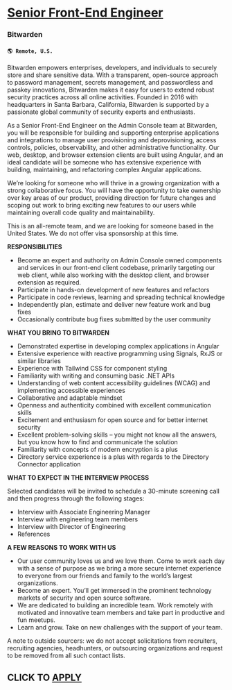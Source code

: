 # [Senior Front-End Engineer](https://www.remotewlb.com/apply/senior-front-end-engineer-122954)  
### Bitwarden  
#### `🌎 Remote, U.S.`  

Bitwarden empowers enterprises, developers, and individuals to securely store and share sensitive data. With a transparent, open-source approach to password management, secrets management, and passwordless and passkey innovations, Bitwarden makes it easy for users to extend robust security practices across all online activities. Founded in 2016 with headquarters in Santa Barbara, California, Bitwarden is supported by a passionate global community of security experts and enthusiasts.

As a Senior Front-End Engineer on the Admin Console team at Bitwarden, you will be responsible for building and supporting enterprise applications and integrations to manage user provisioning and deprovisioning, access controls, policies, observability, and other administrative functionality. Our web, desktop, and browser extension clients are built using Angular, and an ideal candidate will be someone who has extensive experience with building, maintaining, and refactoring complex Angular applications.

We’re looking for someone who will thrive in a growing organization with a strong collaborative focus. You will have the opportunity to take ownership over key areas of our product, providing direction for future changes and scoping out work to bring exciting new features to our users while maintaining overall code quality and maintainability.

This is an all-remote team, and we are looking for someone based in the United States. We do not offer visa sponsorship at this time.

**RESPONSIBILITIES**

  * Become an expert and authority on Admin Console owned components and services in our front-end client codebase, primarily targeting our web client, while also working with the desktop client, and browser extension as required.
  * Participate in hands-on development of new features and refactors
  * Participate in code reviews, learning and spreading technical knowledge
  * Independently plan, estimate and deliver new feature work and bug fixes
  * Occasionally contribute bug fixes submitted by the user community

**WHAT YOU BRING TO BITWARDEN**

  * Demonstrated expertise in developing complex applications in Angular
  * Extensive experience with reactive programming using Signals, RxJS or similar libraries
  * Experience with Tailwind CSS for component styling
  * Familiarity with writing and consuming basic .NET APIs
  * Understanding of web content accessibility guidelines (WCAG) and implementing accessible experiences
  * Collaborative and adaptable mindset
  * Openness and authenticity combined with excellent communication skills
  * Excitement and enthusiasm for open source and for better internet security 
  * Excellent problem-solving skills – you might not know all the answers, but you know how to find and communicate the solution
  * Familiarity with concepts of modern encryption is a plus
  * Directory service experience is a plus with regards to the Directory Connector application

**WHAT TO EXPECT IN THE INTERVIEW PROCESS**

Selected candidates will be invited to schedule a 30-minute screening call and then progress through the following stages:

  * Interview with Associate Engineering Manager
  * Interview with engineering team members
  * Interview with Director of Engineering
  * References

**A FEW REASONS TO WORK WITH US**

  * Our user community loves us and we love them. Come to work each day with a sense of purpose as we bring a more secure internet experience to everyone from our friends and family to the world’s largest organizations.
  * Become an expert. You’ll get immersed in the prominent technology markets of security and open source software.
  * We are dedicated to building an incredible team. Work remotely with motivated and innovative team members and take part in productive and fun meetups.
  * Learn and grow. Take on new challenges with the support of your team.

A note to outside sourcers: we do not accept solicitations from recruiters, recruiting agencies, headhunters, or outsourcing organizations and request to be removed from all such contact lists.

  
## CLICK TO [APPLY](https://www.remotewlb.com/apply/senior-front-end-engineer-122954)

